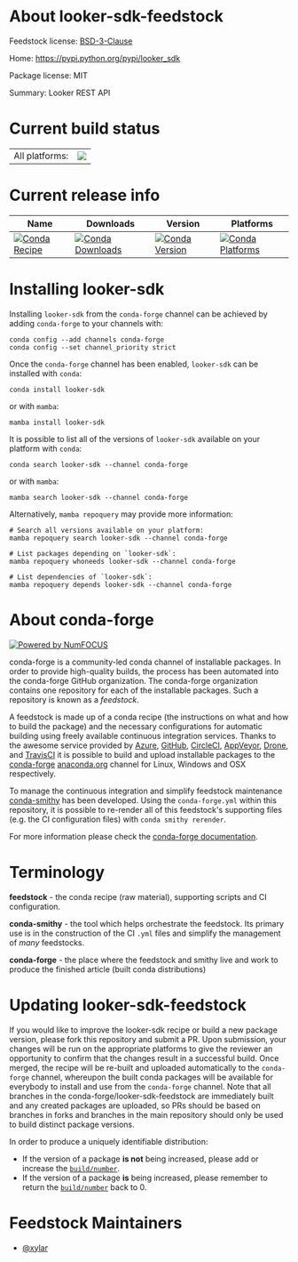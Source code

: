 About looker-sdk-feedstock
==========================

Feedstock license: [BSD-3-Clause](https://github.com/conda-forge/looker-sdk-feedstock/blob/main/LICENSE.txt)

Home: https://pypi.python.org/pypi/looker_sdk

Package license: MIT

Summary: Looker REST API

Current build status
====================


<table><tr><td>All platforms:</td>
    <td>
      <a href="https://dev.azure.com/conda-forge/feedstock-builds/_build/latest?definitionId=15644&branchName=main">
        <img src="https://dev.azure.com/conda-forge/feedstock-builds/_apis/build/status/looker-sdk-feedstock?branchName=main">
      </a>
    </td>
  </tr>
</table>

Current release info
====================

| Name | Downloads | Version | Platforms |
| --- | --- | --- | --- |
| [![Conda Recipe](https://img.shields.io/badge/recipe-looker--sdk-green.svg)](https://anaconda.org/conda-forge/looker-sdk) | [![Conda Downloads](https://img.shields.io/conda/dn/conda-forge/looker-sdk.svg)](https://anaconda.org/conda-forge/looker-sdk) | [![Conda Version](https://img.shields.io/conda/vn/conda-forge/looker-sdk.svg)](https://anaconda.org/conda-forge/looker-sdk) | [![Conda Platforms](https://img.shields.io/conda/pn/conda-forge/looker-sdk.svg)](https://anaconda.org/conda-forge/looker-sdk) |

Installing looker-sdk
=====================

Installing `looker-sdk` from the `conda-forge` channel can be achieved by adding `conda-forge` to your channels with:

```
conda config --add channels conda-forge
conda config --set channel_priority strict
```

Once the `conda-forge` channel has been enabled, `looker-sdk` can be installed with `conda`:

```
conda install looker-sdk
```

or with `mamba`:

```
mamba install looker-sdk
```

It is possible to list all of the versions of `looker-sdk` available on your platform with `conda`:

```
conda search looker-sdk --channel conda-forge
```

or with `mamba`:

```
mamba search looker-sdk --channel conda-forge
```

Alternatively, `mamba repoquery` may provide more information:

```
# Search all versions available on your platform:
mamba repoquery search looker-sdk --channel conda-forge

# List packages depending on `looker-sdk`:
mamba repoquery whoneeds looker-sdk --channel conda-forge

# List dependencies of `looker-sdk`:
mamba repoquery depends looker-sdk --channel conda-forge
```


About conda-forge
=================

[![Powered by
NumFOCUS](https://img.shields.io/badge/powered%20by-NumFOCUS-orange.svg?style=flat&colorA=E1523D&colorB=007D8A)](https://numfocus.org)

conda-forge is a community-led conda channel of installable packages.
In order to provide high-quality builds, the process has been automated into the
conda-forge GitHub organization. The conda-forge organization contains one repository
for each of the installable packages. Such a repository is known as a *feedstock*.

A feedstock is made up of a conda recipe (the instructions on what and how to build
the package) and the necessary configurations for automatic building using freely
available continuous integration services. Thanks to the awesome service provided by
[Azure](https://azure.microsoft.com/en-us/services/devops/), [GitHub](https://github.com/),
[CircleCI](https://circleci.com/), [AppVeyor](https://www.appveyor.com/),
[Drone](https://cloud.drone.io/welcome), and [TravisCI](https://travis-ci.com/)
it is possible to build and upload installable packages to the
[conda-forge](https://anaconda.org/conda-forge) [anaconda.org](https://anaconda.org/)
channel for Linux, Windows and OSX respectively.

To manage the continuous integration and simplify feedstock maintenance
[conda-smithy](https://github.com/conda-forge/conda-smithy) has been developed.
Using the ``conda-forge.yml`` within this repository, it is possible to re-render all of
this feedstock's supporting files (e.g. the CI configuration files) with ``conda smithy rerender``.

For more information please check the [conda-forge documentation](https://conda-forge.org/docs/).

Terminology
===========

**feedstock** - the conda recipe (raw material), supporting scripts and CI configuration.

**conda-smithy** - the tool which helps orchestrate the feedstock.
                   Its primary use is in the construction of the CI ``.yml`` files
                   and simplify the management of *many* feedstocks.

**conda-forge** - the place where the feedstock and smithy live and work to
                  produce the finished article (built conda distributions)


Updating looker-sdk-feedstock
=============================

If you would like to improve the looker-sdk recipe or build a new
package version, please fork this repository and submit a PR. Upon submission,
your changes will be run on the appropriate platforms to give the reviewer an
opportunity to confirm that the changes result in a successful build. Once
merged, the recipe will be re-built and uploaded automatically to the
`conda-forge` channel, whereupon the built conda packages will be available for
everybody to install and use from the `conda-forge` channel.
Note that all branches in the conda-forge/looker-sdk-feedstock are
immediately built and any created packages are uploaded, so PRs should be based
on branches in forks and branches in the main repository should only be used to
build distinct package versions.

In order to produce a uniquely identifiable distribution:
 * If the version of a package **is not** being increased, please add or increase
   the [``build/number``](https://docs.conda.io/projects/conda-build/en/latest/resources/define-metadata.html#build-number-and-string).
 * If the version of a package **is** being increased, please remember to return
   the [``build/number``](https://docs.conda.io/projects/conda-build/en/latest/resources/define-metadata.html#build-number-and-string)
   back to 0.

Feedstock Maintainers
=====================

* [@xylar](https://github.com/xylar/)

